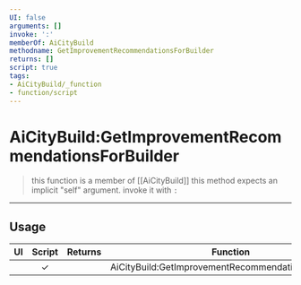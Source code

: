 ```yaml
---
UI: false
arguments: []
invoke: ':'
memberOf: AiCityBuild
methodname: GetImprovementRecommendationsForBuilder
returns: []
script: true
tags:
- AiCityBuild/_function
- function/script
---
```

# AiCityBuild:GetImprovementRecommendationsForBuilder
> this function is a member of [[AiCityBuild]]
> this method expects an implicit "self" argument. invoke it with `:`
-----
## Usage
|  UI | Script | Returns | Function | Arguments |
|:---:|:------:|-------:|:--------:|:---------|
| |✓||AiCityBuild:GetImprovementRecommendationsForBuilder||
